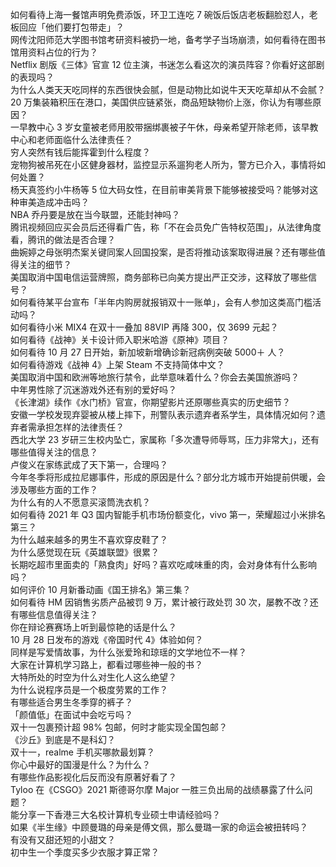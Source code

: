 如何看待上海一餐馆声明免费添饭，环卫工连吃 7 碗饭后饭店老板翻脸怼人，老板回应「他们要打包带走」？  
网传沈阳师范大学图书馆考研资料被扔一地，备考学子当场崩溃，如何看待在图书馆用资料占位的行为？  
Netflix 剧版《三体》官宣 12 位主演，书迷怎么看这次的演员阵容？你看好这部剧的表现吗？  
为什么人类天天吃同样的东西很快会腻，但是动物比如说牛天天吃草却从不会腻？  
20 万集装箱积压在港口，美国供应链紧张，商品短缺物价上涨，你认为有哪些原因？  
一早教中心 3 岁女童被老师用胶带捆绑裹被子午休，母亲希望开除老师，该早教中心和老师面临什么法律责任？  
穷人突然有钱后能挥霍到什么程度？  
宠物狗被吊死在小区健身器材，监控显示系遛狗老人所为，警方已介入，事情将如何处置？  
杨天真签约小牛杨等 5 位大码女性，在目前审美背景下能够被接受吗？能够对这种审美造成冲击吗？  
NBA 乔丹要是放在当今联盟，还能封神吗？  
腾讯视频回应买会员后还得看广告，称「不在会员免广告特权范围」，从法律角度看，腾讯的做法是否合理？  
曲婉婷之母张明杰案关键同案人回国投案，是否将推动该案取得进展？还有哪些值得关注的细节？  
美国取消中国电信运营牌照，商务部称已向美方提出严正交涉，这释放了哪些信号？  
如何看待某平台宣布「半年内购房就报销双十一账单」，会有人参加这类高门槛活动吗？  
如何看待小米 MIX4 在双十一叠加 88VIP 再降 300，仅 3699 元起？  
如何看待《战神》关卡设计师入职米哈游《原神》项目？  
如何看待 10 月 27 日开始，新加坡新增确诊新冠病例突破 5000＋ 人？  
如何看待游戏《战神 4》上架 Steam 不支持简体中文？  
美国取消中国和欧洲等地旅行禁令，此举意味着什么？你会去美国旅游吗？  
中年男性除了沉迷游戏外还有别的爱好吗？  
《长津湖》续作《水门桥》官宣，你期望影片还原哪些真实的历史细节？  
安徽一学校发现弃婴被从楼上摔下，刑警队表示遗弃者系学生，具体情况如何？遗弃者需承担怎样的法律责任？  
西北大学 23 岁研三生校内坠亡，家属称「多次遭导师辱骂，压力非常大」，还有哪些值得关注的信息？  
卢俊义在家练武成了天下第一，合理吗？  
今年冬季将形成拉尼娜事件，形成的原因是什么？部分北方城市开始提前供暖，会涉及哪些方面的工作？  
为什么有的人不愿意买滚筒洗衣机？  
如何看待 2021 年 Q3 国内智能手机市场份额变化，vivo 第一，荣耀超过小米排名第三？  
为什么越来越多的男生不喜欢穿皮鞋了？  
为什么感觉现在玩《英雄联盟》很累？  
长期吃超市里面卖的「熟食肉」好吗？喜欢吃咸味重的肉，会对身体有什么影响吗？  
如何评价 10 月新番动画《国王排名》第三集？  
如何看待 HM 因销售劣质产品被罚 9 万，累计被行政处罚 30 次，屡教不改？还有哪些信息值得关注？  
你在辩论赛赛场上听到最惊艳的话是什么？  
10 月 28 日发布的游戏《帝国时代 4》体验如何？  
同样是写爱情故事，为什么张爱玲和琼瑶的文学地位不一样？  
大家在计算机学习路上，都看过哪些神一般的书？  
大特所处的时空为什么对生化人这么绝望？  
为什么说程序员是一个极度劳累的工作？  
有哪些适合男生冬季穿的裤子？  
「颜值低」在面试中会吃亏吗？  
双十一包裹预计超 98% 包邮，何时才能实现全国包邮？  
《沙丘》到底是不是科幻？  
双十一，realme 手机买哪款最划算？  
你心中最好的国漫是什么？为什么？  
有哪些作品影视化后反而没有原著好看了？  
Tyloo 在《CSGO》2021 斯德哥尔摩 Major 一胜三负出局的战绩暴露了什么问题？  
能分享一下香港三大名校计算机专业硕士申请经验吗？  
如果《半生缘》中顾曼璐的母亲是傅文佩，那么曼璐一家的命运会被扭转吗？  
有没有又甜还短的小甜文？  
初中生一个季度买多少衣服才算正常？  
